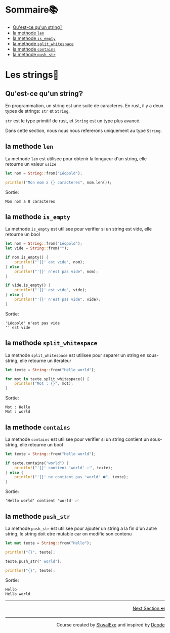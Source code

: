 # Sommaire📚
- [Qu'est-ce qu'un string❔](#quest-ce-quun-string)
- [la methode `len`](#la-methode-len)
- [la methode `is_empty`](#la-methode-is_empty)
- [la methode `split_whitespace`](#la-methode-split_whitespace)
- [la methode `contains`](#la-methode-contains)
- [la methode `push_str`](#la-methode-push_str)

# Les strings📝
## Qu'est-ce qu'un string❔
En programmation, un string est une suite de caracteres. En rust, il y a deux types de strings: `str` et `String`.

`str` est le type primitif de rust, et `String` est un type plus avancé.

Dans cette section, nous nous nous refererons uniquement au type `String`.

## la methode `len`
La methode `len` est utilisee pour obtenir la longueur d'un string, elle retourne un valeur `usize`
```rust
let nom = String::from("Léopold");

println!("Mon nom a {} caracteres", nom.len());
```
Sortie:
```
Mon nom a 8 caracteres
```

## la methode `is_empty`
La methode `is_empty` est utilisee pour verifier si un string est vide, elle retourne un bool
```rust
let nom = String::from("Léopold");
let vide = String::from("");

if nom.is_empty() {
    println!("'{}' est vide", nom);
} else {
    println!("'{}' n'est pas vide", nom);
}

if vide.is_empty() {
    println!("'{}' est vide", vide);
} else {
    println!("'{}' n'est pas vide", vide);
}
```
Sortie:
```
'Léopold' n'est pas vide
'' est vide
```

## la methode `split_whitespace`
La methode `split_whitespace` est utilisee pour separer un string en sous-string, elle retourne un iterateur
```rust
let texte = String::from("Hello world");

for mot in texte.split_whitespace() {
    println!("Mot : {}", mot);
}   
```
Sortie:
```
Mot : Hello
Mot : world
```

## la methode `contains`
La methode `contains` est utilisee pour verifier si un string contient un sous-string, elle retourne un bool
```rust
let texte = String::from("Hello world");

if texte.contains("world") {
    println!("'{}' contient 'world' ✅", texte);
} else {
    println!("'{}' ne contient pas 'world' ⛔", texte);
}
```
Sortie:
```
'Hello world' contient 'world' ✅
```

## la methode `push_str`
La methode `push_str` est utilisee pour ajouter un string a la fin d'un autre string, le string doit etre mutable car on modifie son contenu
```rust
let mut texte = String::from("Hello");

println!("{}", texte);

texte.push_str(" world");

println!("{}", texte);
```
Sortie:
```
Hello
Hello world
```


---

<p align="right"><a href="https://github.com/SkwalExe/learn-rust/tree/main/course/implementation-de-traits">Next Section ⏭️</a></p>


---

<p align="right">Course created by <a href="https://github.com/SkwalExe/" target="_blank">SkwalExe</a> and inspired by <a href="https://www.youtube.com/watch?v=vOMJlQ5B-M0&list=PLVvjrrRCBy2JSHf9tGxGKJ-bYAN_uDCUL" target="_blank">Dcode</a></p>

